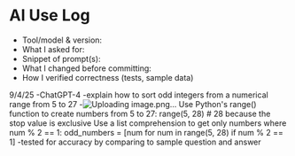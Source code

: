 # AI Use Log
- Tool/model & version:
- What I asked for:
- Snippet of prompt(s):
- What I changed before committing:
- How I verified correctness (tests, sample data)


9/4/25
-ChatGPT-4
-explain how to sort odd integers from a numerical range from 5 to 27
-![Uploading image.png…]()
Use Python's range() function to create numbers from 5 to 27:
range(5, 28)  # 28 because the stop value is exclusive
Use a list comprehension to get only numbers where num % 2 == 1:
odd_numbers = [num for num in range(5, 28) if num % 2 == 1]
-tested for accuracy by comparing to sample question and answer

